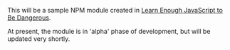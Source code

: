 This will be a sample NPM module created in [Learn Enough JavaScript to Be Dangerous](https://learnenough.com).

At present, the module is in 'alpha' phase of development, but will be updated very shortly.